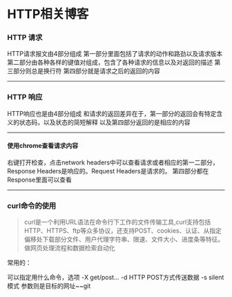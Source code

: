 # HTTP相关博客
### HTTP 请求

HTTP请求报文由4部分组成
第一部分里面包括了请求的动作和路劲以及请求版本
第二部分由各种各样的键值对组成，包含了各种请求的信息以及对返回的描述
第三部分则总是换行符
第四部分就是请求之后的返回的内容

---------
### HTTP 响应

HTTP响应也是由4部分组成
和请求的返回差异在于，第一部分的返回会有特定含义的状态码，以及状态的简短解释
以及第四部分返回的是相应的内容

-----------
#### 使用chrome查看请求内容

右键打开检查，点击network
headers中可以查看请求或者相应的第一二部分，Response Headers是响应的。Request Headers是请求的。
第四部分都在Response里面可以查看

-------
### curl命令的使用

> curl是一个利用URL语法在命令行下工作的文件传输工具,curl支持包括HTTP、HTTPS、ftp等众多协议，还支持POST、cookies、认证、从指定偏移处下载部分文件、用户代理字符串、限速、文件大小、进度条等特征。做网页处理流程和数据检索自动化

常用的：

可以指定用什么命令，选项 -X  get/post...
-d HTTP POST方式传送数据
-s silent模式
参数则是目标的网址~~git

